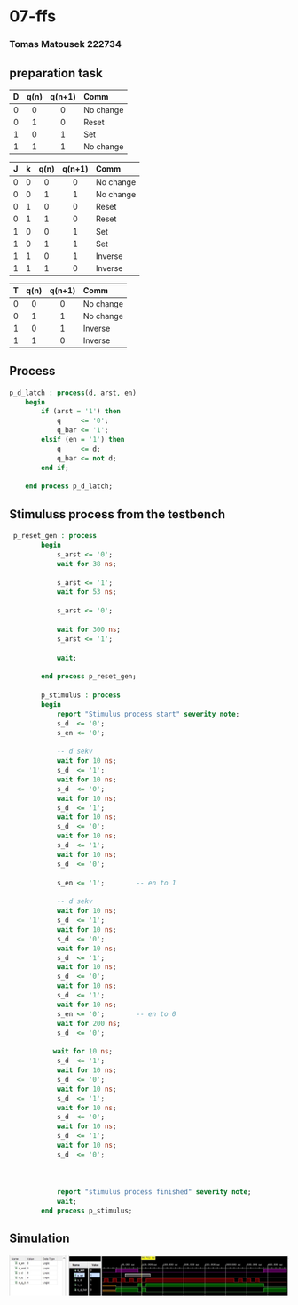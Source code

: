 # 07-ffs

### Tomas Matousek 222734

## preparation task

| **D** | **q(n)** | **q(n+1)** | **Comm** |
| :-: | :-: | :-: | :-- |
| 0 | 0 | 0 | No change |
| 0 | 1 | 0 | Reset |
| 1 | 0 | 1 | Set |
| 1 | 1 | 1 | No change |

| **J** | **k** | **q(n)** | **q(n+1)** | **Comm** |
| :-: | :-: | :-: | :-: | :-- |
| 0 | 0 | 0 | 0 | No change |
| 0 | 0 | 1 | 1 | No change |
| 0 | 1 | 0 | 0 | Reset|
| 0 | 1 | 1 | 0 | Reset |
| 1 | 0 | 0 | 1 | Set |
| 1 | 0 | 1 | 1 | Set |
| 1 | 1 | 0 | 1 | Inverse |
| 1 | 1 | 1 | 0 | Inverse |

| **T** | **q(n)** | **q(n+1)** | **Comm** |
| :-: | :-: | :-: | :-- |
| 0 | 0 | 0 | No change |
| 0 | 1 | 1 | No change |
| 1 | 0 | 1 | Inverse |
| 1 | 1 | 0 | Inverse |

## Process 

```VHDL
p_d_latch : process(d, arst, en)
    begin   
        if (arst = '1') then
            q     <= '0';
            q_bar <= '1';
        elsif (en = '1') then
            q     <= d;
            q_bar <= not d; 
        end if;
    
    end process p_d_latch;
```

## Stimuluss process from the testbench

```VHDL
 p_reset_gen : process
        begin
            s_arst <= '0';
            wait for 38 ns;
            
            s_arst <= '1';
            wait for 53 ns;
            
            s_arst <= '0';
            
            wait for 300 ns;           
            s_arst <= '1';
            
            wait;
            
        end process p_reset_gen;
        
        p_stimulus : process
        begin
            report "Stimulus process start" severity note;
            s_d  <= '0';
            s_en <= '0';
            
            -- d sekv 
            wait for 10 ns;
            s_d  <= '1';            
            wait for 10 ns;
            s_d  <= '0';            
            wait for 10 ns;
            s_d  <= '1';           
            wait for 10 ns;
            s_d  <= '0';           
            wait for 10 ns;
            s_d  <= '1';           
            wait for 10 ns;
            s_d  <= '0';
            
            s_en <= '1';        -- en to 1
            
            -- d sekv 
            wait for 10 ns;
            s_d  <= '1';          
            wait for 10 ns;
            s_d  <= '0';       
            wait for 10 ns;
            s_d  <= '1';          
            wait for 10 ns;
            s_d  <= '0';           
            wait for 10 ns;
            s_d  <= '1';  
            wait for 10 ns;
            s_en <= '0';        -- en to 0    
            wait for 200 ns;
            s_d  <= '0';
            
           wait for 10 ns;
            s_d  <= '1';            
            wait for 10 ns;
            s_d  <= '0';            
            wait for 10 ns;
            s_d  <= '1';           
            wait for 10 ns;
            s_d  <= '0';           
            wait for 10 ns;
            s_d  <= '1';           
            wait for 10 ns;
            s_d  <= '0';
            
            
            
            report "stimulus process finished" severity note;
            wait;
        end process p_stimulus;
```

## Simulation 

![ScreenShot](https://github.com/xmatou35/Digital-Electronics-1/blob/main/Labs/07-ffs/Images/07-simulation.jpg)